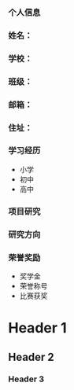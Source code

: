 ### 个人信息
### 姓名：
### 学校：
### 班级：
### 邮箱：
### 住址：

### 学习经历
- 小学
- 初中
- 高中
### 项目研究

### 研究方向

### 荣誉奖励
- 奖学金
- 荣誉称号
- 比赛获奖

# Header 1
## Header 2
### Header 3
